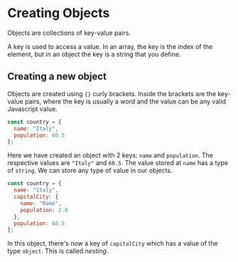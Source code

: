 # Creating Objects


Objects are collections of key-value pairs.

A key is used to access a value. In an array, the key is the index of the element, but in an object the key is a string that you define.

## Creating a new object

Objects are created using `{}` curly brackets. Inside the brackets are the key-value pairs, where the key is usually a word and the value can be any valid Javascript value.

```javascript
const country = {
  name: "Italy",
  population: 60.5
};
```

Here we have created an object with 2 keys: `name` and `population`. The respective values are `"Italy"` and `60.5`. The value stored at `name` has a type of `string`. We can store any type of value in our objects.

```javascript
const country = {
  name: "Italy",
  capitalCity: {
    name: "Rome",
    population: 2.8
  },
  population: 60.5
};
```

In this object, there's now a key of `capitalCity` which has a value of the type `object`. This is called _nesting_.

